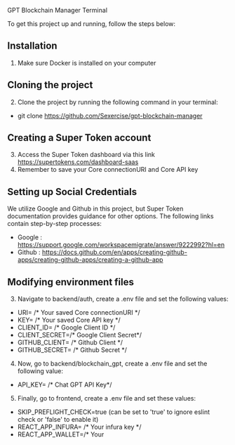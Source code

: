 GPT Blockchain Manager Terminal

To get this project up and running, follow the steps below:

## Installation
1. Make sure Docker is installed on your computer

## Cloning the project
2. Clone the project by running the following command in your terminal:
  * git clone https://github.com/Sexercise/gpt-blockchain-manager

## Creating a Super Token account
3. Access the Super Token dashboard via this link https://supertokens.com/dashboard-saas
4. Remember to save your Core connectionURI and Core API key

## Setting up Social Credentials
We utilize Google and Github in this project, but Super Token documentation provides guidance for other options. The following links contain step-by-step processes:
  * Google : https://support.google.com/workspacemigrate/answer/9222992?hl=en
  * Github :  https://docs.github.com/en/apps/creating-github-apps/creating-github-apps/creating-a-github-app

## Modifying environment files
3. Navigate to backend/auth, create a .env file and set the following values:
  * URI=  /* Your saved Core connectionURI */
  * KEY= /* Your saved Core API key */
  * CLIENT_ID= /* Google Client ID */
  * CLIENT_SECRET=/* Google Client Secret*/
  * GITHUB_CLIENT= /* Github Client */
  * GITHUB_SECRET= /* Github Secret */ 
4. Now, go to backend/blockchain_gpt, create a .env file and set the following value:
  * API_KEY= /* Chat GPT API Key*/
5. Finally, go to frontend, create a .env file and set these values:
  * SKIP_PREFLIGHT_CHECK=true (can be set to 'true' to ignore eslint check or 'false' to enable it)
  * REACT_APP_INFURA= /* Your infura key */
  * REACT_APP_WALLET=/* Your